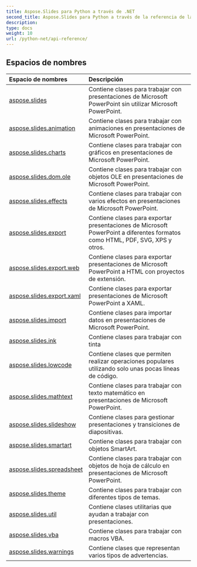 ```yaml
---
title: Aspose.Slides para Python a través de .NET
second_title: Aspose.Slides para Python a través de la referencia de la API de .NET
description: 
type: docs
weight: 10
url: /python-net/api-reference/
---
```


## Espacios de nombres
| Espacio de nombres | Descripción |
| :- | :- |
|[aspose.slides](/slides/python-net/api-reference/aspose.slides/)|Contiene clases para trabajar con presentaciones de Microsoft PowerPoint sin utilizar Microsoft PowerPoint.|
|[aspose.slides.animation](/slides/python-net/api-reference/aspose.slides.animation/)|Contiene clases para trabajar con animaciones en presentaciones de Microsoft PowerPoint.|
|[aspose.slides.charts](/slides/python-net/api-reference/aspose.slides.charts/)|Contiene clases para trabajar con gráficos en presentaciones de Microsoft PowerPoint.|
|[aspose.slides.dom.ole](/slides/python-net/api-reference/aspose.slides.dom.ole/)|Contiene clases para trabajar con objetos OLE en presentaciones de Microsoft PowerPoint.|
|[aspose.slides.effects](/slides/python-net/api-reference/aspose.slides.effects/)|Contiene clases para trabajar con varios efectos en presentaciones de Microsoft PowerPoint.|
|[aspose.slides.export](/slides/python-net/api-reference/aspose.slides.export/)|Contiene clases para exportar presentaciones de Microsoft PowerPoint a diferentes formatos como HTML, PDF, SVG, XPS y otros.|
|[aspose.slides.export.web](/slides/python-net/api-reference/aspose.slides.export.web/)|Contiene clases para exportar presentaciones de Microsoft PowerPoint a HTML con proyectos de extensión.|
|[aspose.slides.export.xaml](/slides/python-net/api-reference/aspose.slides.export.xaml/)|Contiene clases para exportar presentaciones de Microsoft PowerPoint a XAML.|
|[aspose.slides.import](/slides/python-net/api-reference/aspose.slides.import/)|Contiene clases para importar datos en presentaciones de Microsoft PowerPoint.|
|[aspose.slides.ink](/slides/python-net/api-reference/aspose.slides.ink/)|Contiene clases para trabajar con tinta|
|[aspose.slides.lowcode](/slides/python-net/api-reference/aspose.slides.lowcode/)|Contiene clases que permiten realizar operaciones populares utilizando solo unas pocas líneas de código.|
|[aspose.slides.mathtext](/slides/python-net/api-reference/aspose.slides.mathtext/)|Contiene clases para trabajar con texto matemático en presentaciones de Microsoft PowerPoint.|
|[aspose.slides.slideshow](/slides/python-net/api-reference/aspose.slides.slideshow/)|Contiene clases para gestionar presentaciones y transiciones de diapositivas.|
|[aspose.slides.smartart](/slides/python-net/api-reference/aspose.slides.smartart/)|Contiene clases para trabajar con objetos SmartArt.|
|[aspose.slides.spreadsheet](/slides/python-net/api-reference/aspose.slides.spreadsheet/)|Contiene clases para trabajar con objetos de hoja de cálculo en presentaciones de Microsoft PowerPoint.|
|[aspose.slides.theme](/slides/python-net/api-reference/aspose.slides.theme/)|Contiene clases para trabajar con diferentes tipos de temas.|
|[aspose.slides.util](/slides/python-net/api-reference/aspose.slides.util/)|Contiene clases utilitarias que ayudan a trabajar con presentaciones.|
|[aspose.slides.vba](/slides/python-net/api-reference/aspose.slides.vba/)|Contiene clases para trabajar con macros VBA.|
|[aspose.slides.warnings](/slides/python-net/api-reference/aspose.slides.warnings/)|Contiene clases que representan varios tipos de advertencias.|